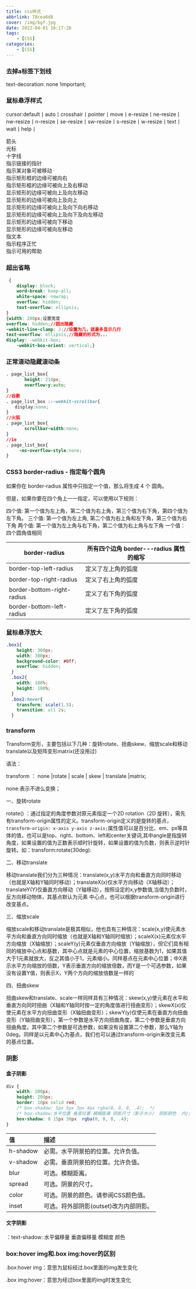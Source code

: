 ```yaml
---
title: css样式
abbrlink: 78cea6d8
cover: /img/bgf.jpg
date: 2022-04-01 16:17:28
tags: 
    - [CSS]
categories:
    - [CSS]
---
```

<p id="hitokotoText"></p>
<p id="hitokotoFrom"></p>

### 去掉a标签下划线

 text-decoration: none !important;

### 鼠标悬浮样式

cursor:default丨auto丨crosshair丨pointer丨move丨e-resize丨ne-resize丨nw-resize丨n-resize丨se-resize丨sw-resize丨s-resize丨w-resize丨text丨wait丨help丨
<div id="cursorAPI" >
  <div class="cursor-default">箭头</div>
  <div class="cursor-auto">光标</div>
  <div class="cursor-crosshair">十字线</div>
  <div class="cursor-pointer">指示链接的指针</div>
  <div class="cursor-move">指示某对象可被移动</div>
  <div class="cursor-e-resize">指示矩形框的边缘可被向右</div>
  <div class="cursor-ne-resize">指示矩形框的边缘可被向上及右移动</div>
  <div class="cursor-nw-resize">显示矩形的边缘可被向上及向左移动</div>
  <div class="cursor-n-resize">显示矩形的边缘可被向上及向上</div>
  <div class="cursor-se-resize">显示矩形的边缘可被向上及向下向右移动</div>
  <div class="cursor-sw-resize">显示矩形的边缘可被向上及向下及向左移动</div>
  <div class="cursor-s-resize">显示矩形的边缘可被向下移动</div>
  <div class="cursor-w-resize">显示矩形的边缘可被向左移动</div>
  <div class="cursor-text">指文本</div>
  <div class="cursor-wait">指示程序正忙</div>
  <div class="cursor-help">指示可用的帮助</div>
</div>

### 超出省略

```css
 {
    display: block;
    word-break: keep-all; 
    white-space: nowrap;
    overflow: hidden;
    text-overflow: ellipsis;
}
{width: 200px;设置宽度
overflow: hidden;//超出隐藏
-webkit-line-clamp: 2;//设置为几，就最多显示几行
text-overflow: ellipsis;//隐藏的形式为...
display: -webkit-box;
    -webkit-box-orient: vertical;}
```
<!-- more -->


### 正常滚动隐藏滚动条

```css
. page_list_box{
       height: 210px;
       overflow-y:auto;
}
//谷歌
. page_list_box ::-webkit-scrollbar{
　　display:none;
}
//火狐
. page_list_box{
       scrollbar-width:none;
}
//ie
. page_list_box{
     -ms-overflow-style:none;
}
```
### CSS3 border-radius - 指定每个圆角

如果你在 border-radius 属性中只指定一个值，那么将生成 4 个 圆角。

但是，如果你要在四个角上一一指定，可以使用以下规则：

四个值: 第一个值为左上角，第二个值为右上角，第三个值为右下角，第四个值为左下角。
三个值: 第一个值为左上角, 第二个值为右上角和左下角，第三个值为右下角
两个值: 第一个值为左上角与右下角，第二个值为右上角与左下角
一个值： 四个圆角值相同

| border-radius              | 所有四个边角 border-*-*-radius 属性的缩写 |
| -------------------------- | ----------------------------------------- |
| border-top-left-radius     | 定义了左上角的弧度                        |
| border-top-right-radius    | 定义了右上角的弧度                        |
| border-bottom-right-radius | 定义了右下角的弧度                        |
| border-bottom-left-radius  | 定义了左下角的弧度                        |

### 鼠标悬浮放大
```css
.box1{
    height: 300px;
    width: 300px;
    background-color: #0ff;
    overflow: hidden;
  }
  .box2{
    width: 100%;
    height: 100%;
  }
  .box2:hover{
    transform: scale(1.5);
    transition: all 2s;
  }
```

### transform

Transform变形，主要包括以下几种：旋转rotate、扭曲skew、缩放scale和移动translate以及矩阵变形matrix(还没用过)

语法：

transform ： none |rotate | scale | skew | translate |matrix;

none:表示不进么变换；

一、旋转rotate

rotate() ：通过指定的角度参数对原元素指定一个2D rotation（2D 旋转），需先有transform-origin属性的定义。transform-origin定义的是旋转的基点，`transform-origin: x-axis y-axis z-axis;`属性值可以是百分比、em、px等具体的值，也可以是top、right、bottom、left和center关键词,其中angle是指旋转角度，如果设置的值为正数表示顺时针旋转，如果设置的值为负数，则表示逆时针旋转。如：transform:rotate(30deg):

二、移动translate

移动translate我们分为三种情况：translate(x,y)水平方向和垂直方向同时移动（也就是X轴和Y轴同时移动）；translateX(x)仅水平方向移动（X轴移动）；translateY(Y)仅垂直方向移动（Y轴移动），按照设定的x,y参数值,当值为负数时，反方向移动物体，其基点默认为元素 中心点，也可以根据transform-origin进行改变基点。

三、缩放scale

缩放scale和移动translate是极其相似，他也具有三种情况：scale(x,y)使元素水平方向和垂直方向同时缩放（也就是X轴和Y轴同时缩放）；scaleX(x)元素仅水平方向缩放（X轴缩放）；scaleY(y)元素仅垂直方向缩放（Y轴缩放），但它们具有相同的缩放中心点和基数，其中心点就是元素的中心位置，缩放基数为1，如果其值大于1元素就放大，反之其值小于1，元素缩小。同样基点在元素中心位置；中X表示水平方向缩放的倍数，Y表示垂直方向的缩放倍数，而Y是一个可选参数，如果没有设置Y值，则表示X，Y两个方向的缩放倍数是一样的

四、扭曲skew

扭曲skew和translate、scale一样同样具有三种情况：skew(x,y)使元素在水平和垂直方向同时扭曲（X轴和Y轴同时按一定的角度值进行扭曲变形）；skewX(x)仅使元素在水平方向扭曲变形（X轴扭曲变形）；skewY(y)仅使元素在垂直方向扭曲变形（Y轴扭曲变形），第一个参数是水平方向扭曲角度，第二个参数是垂直方向扭曲角度。其中第二个参数是可选参数，如果没有设置第二个参数，那么Y轴为0deg。同样是以元素中心为基点，我们也可以通过transform-origin来改变元素的基点位置。

### 阴影

#### 盒子阴影

```css
div {
    width: 200px;
    height: 200px;
    border: 10px solid red;
    /* box-shadow: 5px 5px 3px 4px rgba(0, 0, 0, .4);  */
    /* box-shadow:水平位置 垂直位置 模糊距离 阴影尺寸（影子大小） 阴影颜色  内/外阴影； */
    box-shadow: 0 15px 30px  rgba(0, 0, 0, .4);
}
```

| 值       | 描述                                   |
| :------- | :------------------------------------- |
| h-shadow | 必需。水平阴景拍的位置。允许负值。     |
| v-shadow | 必需。垂直阴景拍的位置。允许负值。     |
| blur     | 可选。模糊距离。                       |
| spread   | 可选。阴景的尺寸。                     |
| color    | 可选。阴景的颜色。请参阅CSS颜色值。    |
| inset    | 可选。将外部阴影(outset)改为内部阴影。 |

#### 文字阴影

：text-shadow: 水平偏移量 垂直偏移量 模糊度 颜色

### box:hover img和.box img:hover的区别

.box:hover img：意思为鼠标经过.box里面的img发生变化

.box img:hover：意思为经过box里面的img时发生变化



